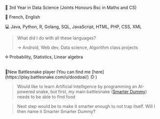 
📓 3rd Year in Data Science (Joints Honours Bsc in Maths and CS) 

🎤 French, English 

💻 Java, Python, R, Golang, SQL, JavaScript, HTML, PHP, CSS, XML

>What did I do with all these languages?
>
>-> Android, Web dev, Data science, Algorithm class projects

➗ Probability, Statistics, Linear algebra


<br>
🐍New Battlesnake player (You can find me [here](https://play.battlesnake.com/u/doodoal/) :D )

>Would like to learn Artificial Intelligence by programming an AI-powered snake, but first, my main battlesnake ([Smarter Dummy](https://github.com/Doodoal/Smarter-dummy)) needs to be able to find food

>Next step would be to make it smarter enough to not trap itself. Will I then name it Smarter Smarter Dummy?

